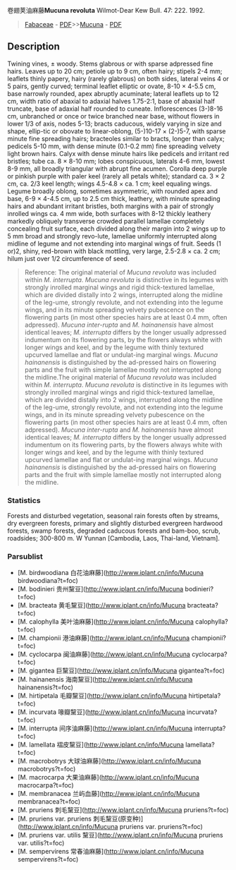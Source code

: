 卷翅荚油麻藤**Mucuna revoluta** Wilmot-Dear Kew Bull. 47: 222. 1992.

> [Fabaceae](http://www.iplant.cn/info/Fabaceae?t=foc) - [PDF](http://www.iplant.cn/foc/pdf/Fabaceae.pdf)>>[Mucuna](http://www.iplant.cn/info/Mucuna?t=foc) - [PDF](http://www.iplant.cn/foc/pdf/Mucuna.pdf)
## Description

Twining vines, ± woody. Stems glabrous or with sparse adpressed fine hairs. Leaves up to 20 cm; petiole up to 9 cm, often hairy; stipels 2-4 mm; leaflets thinly papery, hairy (rarely glabrous) on both sides, lateral veins 4 or 5 pairs, gently curved; terminal leaflet elliptic or ovate, 8-10 × 4-5.5 cm, base narrowly rounded, apex abruptly acuminate; lateral leaflets up to 12 cm, width ratio of abaxial to adaxial halves 1.75-2:1, base of abaxial half truncate, base of adaxial half rounded to cuneate. Inflorescences (3-)8-16 cm, unbranched or once or twice branched near base, without flowers in lower 1/3 of axis, nodes 5-13; bracts caducous, widely varying in size and shape, ellip-tic or obovate to linear-oblong, (5-)10-17 × (2-)5-7, with sparse minute fine spreading hairs; bracteoles similar to bracts, longer than calyx; pedicels 5-10 mm, with dense minute (0.1-0.2 mm) fine spreading velvety light brown hairs. Calyx with dense minute hairs like pedicels and irritant red bristles; tube ca. 8 × 8-10 mm; lobes conspicuous, laterals 4-6 mm, lowest 8-9 mm, all broadly triangular with abrupt fine acumen. Corolla deep purple or pinkish purple with paler keel (rarely all petals white); standard ca. 3 × 2 cm, ca. 2/3 keel length; wings 4.5-4.8 × ca. 1 cm; keel equaling wings. Legume broadly oblong, sometimes asymmetric, with rounded apex and base, 6-9 × 4-4.5 cm, up to 2.5 cm thick, leathery, with minute spreading hairs and abundant irritant bristles, both margins with a pair of strongly inrolled wings ca. 4 mm wide, both surfaces with 8-12 thickly leathery markedly obliquely transverse crowded parallel lamellae completely concealing fruit surface, each divided along their margin into 2 wings up to 5 mm broad and strongly revo-lute, lamellae uniformly interrupted along midline of legume and not extending into marginal wings of fruit. Seeds (1 or)2, shiny, red-brown with black mottling, very large, 2.5-2.8 × ca. 2 cm; hilum just over 1/2 circumference of seed.

> Reference: 
> The original material of *Mucuna revoluta* was included within *M. interrupta*. *Mucuna revoluta* is distinctive in its legumes with strongly inrolled marginal wings and rigid thick-textured lamellae, which are divided distally into 2 wings, interrupted along the midline of the leg-ume, strongly revolute, and not extending into the legume wings, and in its minute spreading velvety pubescence on the flowering parts (in most other species hairs are at least 0.4 mm, often adpressed). *Mucuna inter-rupta* and *M. hainanensis* have almost identical leaves; *M. interrupta* differs by the longer usually adpressed indumentum on its flowering parts, by the flowers always white with longer wings and keel, and by the legume with thinly textured upcurved lamellae and flat or undulat-ing marginal wings. *Mucuna hainanensis* is distinguished by the ad-pressed hairs on flowering parts and the fruit with simple lamellae mostly not interrupted along the midline.The original material of *Mucuna revoluta* was included within *M. interrupta*. *Mucuna revoluta* is distinctive in its legumes with strongly inrolled marginal wings and rigid thick-textured lamellae, which are divided distally into 2 wings, interrupted along the midline of the leg-ume, strongly revolute, and not extending into the legume wings, and in its minute spreading velvety pubescence on the flowering parts (in most other species hairs are at least 0.4 mm, often adpressed). *Mucuna inter-rupta* and *M. hainanensis* have almost identical leaves; *M. interrupta* differs by the longer usually adpressed indumentum on its flowering parts, by the flowers always white with longer wings and keel, and by the legume with thinly textured upcurved lamellae and flat or undulat-ing marginal wings. *Mucuna hainanensis* is distinguished by the ad-pressed hairs on flowering parts and the fruit with simple lamellae mostly not interrupted along the midline.

### Statistics
Forests and disturbed vegetation, seasonal rain forests often by streams, dry evergreen forests, primary and slightly disturbed evergreen hardwood forests, swamp forests, degraded caducous forests and bam-boo, scrub, roadsides; 300-800 m. W Yunnan [Cambodia, Laos, Thai-land, Vietnam].

### Parsublist

* [M.  birdwoodiana  白花油麻藤](http://www.iplant.cn/info/Mucuna birdwoodiana?t=foc)
* [M.  bodinieri  贵州黧豆](http://www.iplant.cn/info/Mucuna bodinieri?t=foc)
* [M.  bracteata  黄毛黧豆](http://www.iplant.cn/info/Mucuna bracteata?t=foc)
* [M.  calophylla  美叶油麻藤](http://www.iplant.cn/info/Mucuna calophylla?t=foc)
* [M.  championii  港油麻藤](http://www.iplant.cn/info/Mucuna championii?t=foc)
* [M.  cyclocarpa  闽油麻藤](http://www.iplant.cn/info/Mucuna cyclocarpa?t=foc)
* [M.  gigantea  巨黧豆](http://www.iplant.cn/info/Mucuna gigantea?t=foc)
* [M.  hainanensis  海南黧豆](http://www.iplant.cn/info/Mucuna hainanensis?t=foc)
* [M.  hirtipetala  毛瓣黧豆](http://www.iplant.cn/info/Mucuna hirtipetala?t=foc)
* [M.  incurvata  喙瓣黧豆](http://www.iplant.cn/info/Mucuna incurvata?t=foc)
* [M.  interrupta  间序油麻藤](http://www.iplant.cn/info/Mucuna interrupta?t=foc)
* [M.  lamellata  褶皮黧豆](http://www.iplant.cn/info/Mucuna lamellata?t=foc)
* [M.  macrobotrys  大球油麻藤](http://www.iplant.cn/info/Mucuna macrobotrys?t=foc)
* [M.  macrocarpa  大果油麻藤](http://www.iplant.cn/info/Mucuna macrocarpa?t=foc)
* [M.  membranacea  兰屿血藤](http://www.iplant.cn/info/Mucuna membranacea?t=foc)
* [M.  pruriens  刺毛黧豆](http://www.iplant.cn/info/Mucuna pruriens?t=foc)
* [M.  pruriens var. pruriens  刺毛黧豆(原变种)](http://www.iplant.cn/info/Mucuna pruriens var. pruriens?t=foc)
* [M.  pruriens var. utilis  黧豆](http://www.iplant.cn/info/Mucuna pruriens var. utilis?t=foc)
* [M.  sempervirens  常春油麻藤](http://www.iplant.cn/info/Mucuna sempervirens?t=foc)
